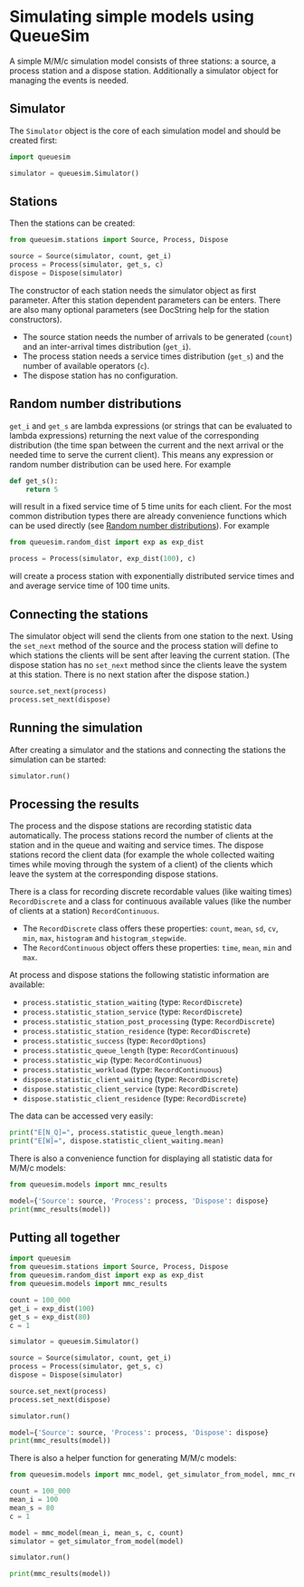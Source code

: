 # Simulating simple models using QueueSim

A simple M/M/c simulation model consists of three stations: a source, a process station and a dispose station. Additionally a simulator object for managing the events is needed.


## Simulator

The `Simulator` object is the core of each simulation model and should be created first:

```python
import queuesim

simulator = queuesim.Simulator()
```


## Stations

Then the stations can be created:

```python
from queuesim.stations import Source, Process, Dispose

source = Source(simulator, count, get_i)
process = Process(simulator, get_s, c)
dispose = Dispose(simulator)
```

The constructor of each station needs the simulator object as first parameter. After this station dependent parameters can be enters. There are also many optional parameters (see DocString help for the station constructors).

* The source station needs the number of arrivals to be generated (`count`) and an inter-arrival times distribution (`get_i`).
* The process station needs a service times distribution (`get_s`) and the number of available operators (`c`).
* The dispose station has no configuration.


## Random number distributions

`get_i` and `get_s` are lambda expressions (or strings that can be evaluated to lambda expressions) returning the next value of the corresponding distribution (the time span between the current and the next arrival or the needed time to serve the current client). This means any expression or random number distribution can be used here. For example

```python
def get_s():
    return 5
```

will result in a fixed service time of 5 time units for each client. For the most common distribution types there are already convenience functions which can be used directly (see [Random number distributions](README_distributions.md)). For example

```python
from queuesim.random_dist import exp as exp_dist

process = Process(simulator, exp_dist(100), c)
```

will create a process station with exponentially distributed service times and and average service time of 100 time units.


## Connecting the stations

The simulator object will send the clients from one station to the next. Using the `set_next` method of the source and the process station will define to which stations the clients will be sent after leaving the current station. (The dispose station has no `set_next` method since the clients leave the system at this station. There is no next station after the dispose station.)

```python
source.set_next(process)
process.set_next(dispose)
```


## Running the simulation

After creating a simulator and the stations and connecting the stations the simulation can be started:

```python
simulator.run()
```


## Processing the results

The process and the dispose stations are recording statistic data automatically. The process stations record the number of clients at the station and in the queue and waiting and service times. The dispose stations record the client data (for example the whole collected waiting times while moving through the system of a client) of the clients which leave the system at the corresponding dispose stations.

There is a class for recording discrete recordable values (like waiting times) `RecordDiscrete` and a class for continuous available values (like the number of clients at a station) `RecordContinuous`.

* The `RecordDiscrete` class offers these properties: `count`, `mean`, `sd`, `cv`, `min`, `max`, `histogram` and `histogram_stepwide`.
* The `RecordContinuous` object offers these properties: `time`, `mean`, `min` and `max`.

At process and dispose stations the following statistic information are available:

* `process.statistic_station_waiting` (type: `RecordDiscrete`)
* `process.statistic_station_service` (type: `RecordDiscrete`)
* `process.statistic_station_post_processing` (type: `RecordDiscrete`)
* `process.statistic_station_residence` (type: `RecordDiscrete`)
* `process.statistic_success` (type: `RecordOptions`)
* `process.statistic_queue_length` (type: `RecordContinuous`)
* `process.statistic_wip` (type: `RecordContinuous`)
* `process.statistic_workload` (type: `RecordContinuous`)
* `dispose.statistic_client_waiting` (type: `RecordDiscrete`)
* `dispose.statistic_client_service` (type: `RecordDiscrete`)
* `dispose.statistic_client_residence` (type: `RecordDiscrete`)

The data can be accessed very easily:

```python
print("E[N_Q]=", process.statistic_queue_length.mean)
print("E[W]=", dispose.statistic_client_waiting.mean)
```

There is also a convenience function for displaying all statistic data for M/M/c models:

```python
from queuesim.models import mmc_results

model={'Source': source, 'Process': process, 'Dispose': dispose}
print(mmc_results(model))
```


## Putting all together

```python
import queuesim
from queuesim.stations import Source, Process, Dispose
from queuesim.random_dist import exp as exp_dist
from queuesim.models import mmc_results

count = 100_000
get_i = exp_dist(100)
get_s = exp_dist(80)
c = 1

simulator = queuesim.Simulator()

source = Source(simulator, count, get_i)
process = Process(simulator, get_s, c)
dispose = Dispose(simulator)

source.set_next(process)
process.set_next(dispose)

simulator.run()

model={'Source': source, 'Process': process, 'Dispose': dispose}
print(mmc_results(model))
```

There is also a helper function for generating M/M/c models:

```python
from queuesim.models import mmc_model, get_simulator_from_model, mmc_results

count = 100_000
mean_i = 100
mean_s = 80
c = 1

model = mmc_model(mean_i, mean_s, c, count)
simulator = get_simulator_from_model(model)

simulator.run()

print(mmc_results(model))
```